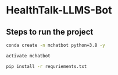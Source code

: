 # HealthTalk-LLMS-Bot

## Steps to run the project 


```bash 
conda create -n mchatbot python=3.8 -y
```

```bash
activate mchatbot
```

```bash
pip install -r requriements.txt
```